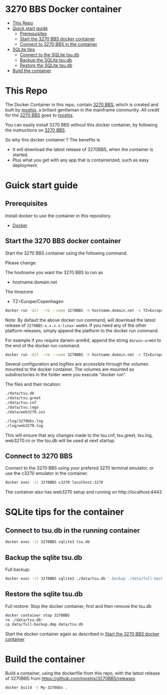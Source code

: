 # 3270 BBS Docker container

- [This Repo](#this-repo)
- [Quick start guide](#Quick-start-guide)
  - [Prerequisites](#Prerequisites) 
  - [Start the 3270 BBS docker container](#start-the-3270-bbs-docker-container)
  - [Connect to 3270 BBS in the container](#connect-to-3270-bbs)
- [SQLite tips](#sqlite-tips-for-the-container)
  - [Connect to the SQLite tsu.db](#connect-to-tsudb-in-the-running-container)
  - [Backup the SQLite tsu.db](#backup-the-sqlite-tsudb)
  - [Restore the SQLite tsu.db](#restore-the-sqlite-tsudb)
- [Build the container](#build-the-container)

# This Repo

The Docker Container in this repo, contain [3270 BBS](https://github.com/moshix/3270BBS), which is created and built by [moshix](https://github.com/moshix), a briliant gentleman in the mainframe community. 
All credit for the [3270 BBS](https://github.com/moshix/3270BBS) goes to [moshix](https://github.com/moshix).

You can easily install 3270 BBS without this docker container, by following the instructions on [3270 BBS](https://github.com/moshix/3270BBS).

So why this docker container ?
The benefits is 
- It will download the latest release of 3270BBS, when the container is started. 
- Plus what you get with any app that is containerized, such as easy deployment. 


# Guick start guide

## Prerequisites

Install docker to use the container in this repository.

* [Docker](https://www.docker.com/get-started)

## Start the 3270 BBS docker container

Start the 3270 BBS container using the following command.

Please change:

The hostname you want the 3270 BBS to run as
* hostname.domain.net 

The timezone
* TZ=Europe/Copenhagen


```sh
docker run -dit --rm --name 3270BBS -h hostname.domain.net -e TZ=Europe/Copenhagen -v ./data:/opt/3270bbs/data -v ./log:/var/log -p 2022:2022 -p 9000:9000 -p 3270:3270 -p 3271:3271 -p 4443:443 mhardingdk/3270bbs:latest
```

Note: By default the above docker run command, will download the latest release of ``` 3270BBS-x.x.x.x-linux-amd64 ```. If you need any of the other platform releases, simply append the platform to the docker run command. 

For example if you require darwin-arm64, append the string ```darwin-arm64``` to the end of the docker run command.

```sh
docker run -dit --rm --name 3270BBS -h hostname.domain.net -e TZ=Europe/Copenhagen -v ./data:/opt/3270bbs/data -v ./log:/var/log -p 2022:2022 -p 9000:9000 -p 3270:3270 -p 3271:3271 -p 4443:443 mhardingdk/3270bbs:latest darwin-arm64
```

Several configuration and logfiles are accessible through the volumes mounted to the docker container. The volumes are mounted as subdirectories in the folder were you execute "docker run".

The files and their location:
```sh
./data/tsu.db
./data/tsu.greet
./data/tsu.cnf
./data/tsu.logo
./data/web3270.ini

./log/3270bbs.log
./log/web3270.log
```

This will ensure that any changes made to the tsu.cnf, tsu.greet, tsu.log, web3270.ini or the tsu.db will be used at next startup.

## Connect to 3270 BBS

Connect to the 3270 BBS using your prefered 3270 terminal emulator, or use the c3270 emulator in the container.

```sh
docker exec -it 3270BBS c3270 localhost:3270
```

The container also has web3270 setup and running on http://localhost:4443

# SQLite tips for the container

## Connect to tsu.db in the running container

```sh
docker exec -it 3270BBS sqlite3 tsu.db
```

## Backup the sqlite tsu.db

Full backup:
```sh
docker exec -it 3270BBS sqlite3 ./data/tsu.db '.backup ./data/full-backup.dmp'

```

## Restore the sqlite tsu.db

Full restore:
Stop the docker container, first and then remove the tsu.db

```sh
docker container stop 3270BBS
rm ./data/tsu.db* 
cp data/full-backup.dmp data/tsu.db
```

Start the docker container again as described in [Start the 3270 BBS docker container](#start-the-3270-bbs-docker-container)

# Build the container

Build a container, using the dockerfile from this repo, with the latest release of 3270BBS from https://github.com/moshix/3270BBS/releases

```sh
docker build -t My-3270bbs .
```
